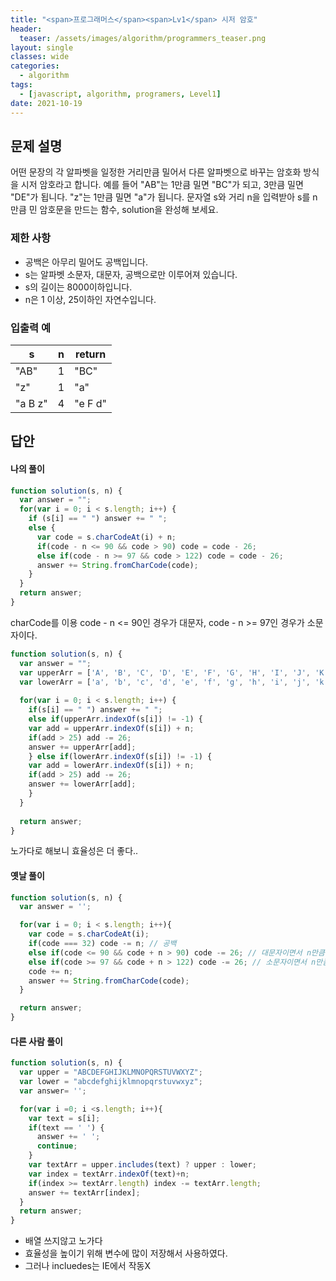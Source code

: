 ```yaml
---
title: "<span>프로그래머스</span><span>Lv1</span> 시저 암호"
header:
  teaser: /assets/images/algorithm/programmers_teaser.png
layout: single
classes: wide
categories:
  - algorithm
tags:
  - [javascript, algorithm, programers, Level1]
date: 2021-10-19
---
```


## 문제 설명
어떤 문장의 각 알파벳을 일정한 거리만큼 밀어서 다른 알파벳으로 바꾸는 암호화 방식을 시저 암호라고 합니다. 예를 들어 "AB"는 1만큼 밀면 "BC"가 되고, 3만큼 밀면 "DE"가 됩니다. "z"는 1만큼 밀면 "a"가 됩니다. 문자열 s와 거리 n을 입력받아 s를 n만큼 민 암호문을 만드는 함수, solution을 완성해 보세요.

### 제한 사항
* 공백은 아무리 밀어도 공백입니다.
* s는 알파벳 소문자, 대문자, 공백으로만 이루어져 있습니다.
* s의 길이는 8000이하입니다.
* n은 1 이상, 25이하인 자연수입니다.

### 입출력 예

|s|n|return|
|-|-|-|
|"AB"|1|"BC"|
|"z"|1|"a"|
|"a B z"|4|"e F d"|

## 답안
#### 나의 풀이
```javascript
function solution(s, n) {
  var answer = "";
  for(var i = 0; i < s.length; i++) {
    if (s[i] == " ") answer += " ";
    else {
      var code = s.charCodeAt(i) + n;
      if(code - n <= 90 && code > 90) code = code - 26;
      else if(code - n >= 97 && code > 122) code = code - 26;
      answer += String.fromCharCode(code);
    }
  }
  return answer;
}
```
charCode를 이용
code - n <= 90인 경우가 대문자, code - n >= 97인 경우가 소문자이다.
```javascript
function solution(s, n) {
  var answer = "";
  var upperArr = ['A', 'B', 'C', 'D', 'E', 'F', 'G', 'H', 'I', 'J', 'K', 'L', 'M', 'N', 'O', 'P', 'Q', 'R', 'S', 'T', 'U', 'V', 'W', 'X', 'Y', 'Z'];
  var lowerArr = ['a', 'b', 'c', 'd', 'e', 'f', 'g', 'h', 'i', 'j', 'k', 'l', 'm', 'n', 'o', 'p', 'q', 'r', 's', 't', 'u', 'v', 'w', 'x', 'y', 'z'];
  
  for(var i = 0; i < s.length; i++) {
    if(s[i] == " ") answer += " ";
    else if(upperArr.indexOf(s[i]) != -1) {
    var add = upperArr.indexOf(s[i]) + n;
    if(add > 25) add -= 26;
    answer += upperArr[add];
    } else if(lowerArr.indexOf(s[i]) != -1) {
    var add = lowerArr.indexOf(s[i]) + n;
    if(add > 25) add -= 26;
    answer += lowerArr[add];
    }
  }
    
  return answer;
}
```
노가다로 해보니 효율성은 더 좋다..

#### 옛날 풀이
```javascript
function solution(s, n) {
  var answer = '';

  for(var i = 0; i < s.length; i++){
    var code = s.charCodeAt(i);
    if(code === 32)	code -= n; // 공백
    else if(code <= 90 && code + n > 90) code -= 26; // 대문자이면서 n만큼 민 값이 Z를 넘을 때
    else if(code >= 97 && code + n > 122) code -= 26; // 소문자이면서 n만큼 민 값이 z를 넘을 때
    code += n;
    answer += String.fromCharCode(code); 
  }

  return answer;
}
```

#### 다른 사람 풀이
```javascript
function solution(s, n) {
  var upper = "ABCDEFGHIJKLMNOPQRSTUVWXYZ";
  var lower = "abcdefghijklmnopqrstuvwxyz";
  var answer= '';

  for(var i =0; i <s.length; i++){
    var text = s[i];
    if(text == ' ') {
      answer += ' '; 
      continue;
    }
    var textArr = upper.includes(text) ? upper : lower;
    var index = textArr.indexOf(text)+n;
    if(index >= textArr.length) index -= textArr.length;
    answer += textArr[index];
  }
  return answer;
}
```
* 배열 쓰지않고 노가다  
* 효율성을 높이기 위해 변수에 많이 저장해서 사용하였다.  
* 그러나 incluedes는 IE에서 작동X


